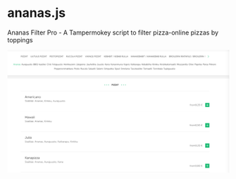 # ananas.js
Ananas Filter Pro - A Tampermokey script to filter pizza-online pizzas by toppings

![Screenshot](/screenshot.png?raw=true)
